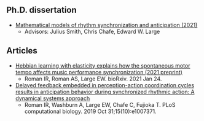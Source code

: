 ## Ph.D. dissertation
- [Mathematical models of rhythm synchronization and anticipation (2021)](https://searchworks.stanford.edu/view/13823609)
    - Advisors: Julius Smith, Chris Chafe, Edward W. Large

## Articles
- [Hebbian learning with elasticity explains how the spontaneous motor tempo affects music performance synchronization (2021 preprint)](https://www.biorxiv.org/content/10.1101/2020.10.15.341610v2)
    - Roman IR, Roman AS, Large EW. bioRxiv. 2021 Jan 24.
- [Delayed feedback embedded in perception-action coordination cycles results in anticipation behavior during synchronized rhythmic action: A dynamical systems approach](https://journals.plos.org/ploscompbiol/article?id=10.1371/journal.pcbi.1007371)
    - Roman IR, Washburn A, Large EW, Chafe C, Fujioka T. PLoS computational biology. 2019 Oct 31;15(10):e1007371.
